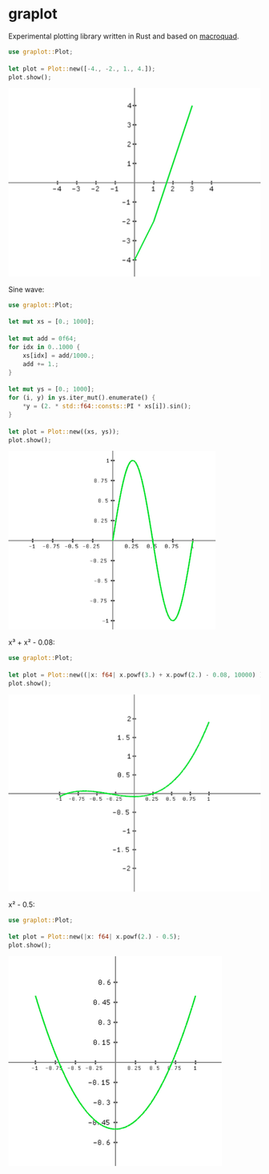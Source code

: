 # graplot

Experimental plotting library written in Rust and based on [macroquad].

[macroquad]: https://github.com/not-fl3/macroquad

```rust
use graplot::Plot;

let plot = Plot::new([-4., -2., 1., 4.]);
plot.show();
```
![plot1](plot1.png)

Sine wave:
```rust
use graplot::Plot;

let mut xs = [0.; 1000]; 

let mut add = 0f64;
for idx in 0..1000 {
    xs[idx] = add/1000.;
    add += 1.;
}
    
let mut ys = [0.; 1000];
for (i, y) in ys.iter_mut().enumerate() {
    *y = (2. * std::f64::consts::PI * xs[i]).sin();
}

let plot = Plot::new((xs, ys));
plot.show();
```

![Sinewave](sine_wave.png)


x³ + x² - 0.08:
```rust
use graplot::Plot;

let plot = Plot::new((|x: f64| x.powf(3.) + x.powf(2.) - 0.08, 10000) );
plot.show();
```
![pol3](pol3.png)

x² - 0.5:
```rust
use graplot::Plot;

let plot = Plot::new(|x: f64| x.powf(2.) - 0.5);
plot.show();
```
![squared](x2.png)
